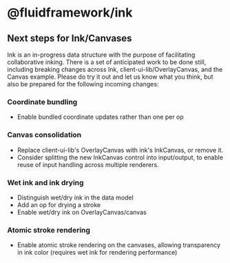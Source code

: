 # @fluidframework/ink

## Next steps for Ink/Canvases

Ink is an in-progress data structure with the purpose of facilitating collaborative inking.  There is a set of anticipated work to be done still, including breaking changes across Ink, client-ui-lib/OverlayCanvas, and the Canvas example.  Please do try it out and let us know what you think, but also be prepared for the following incoming changes:

### Coordinate bundling
- Enable bundled coordinate updates rather than one per op

### Canvas consolidation
- Replace client-ui-lib's OverlayCanvas with ink's InkCanvas, or remove it.
- Consider splitting the new InkCanvas control into input/output, to enable reuse of input handling across multiple renderers.

### Wet ink and ink drying
- Distinguish wet/dry ink in the data model
- Add an op for drying a stroke
- Enable wet/dry ink on OverlayCanvas/canvas

### Atomic stroke rendering
- Enable atomic stroke rendering on the canvases, allowing transparency in ink color (requires wet ink for rendering performance)
